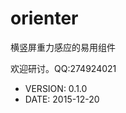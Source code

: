 orienter
============

横竖屏重力感应的易用组件  


欢迎研讨。QQ:274924021  



 * VERSION: 0.1.0
 * DATE: 2015-12-20
